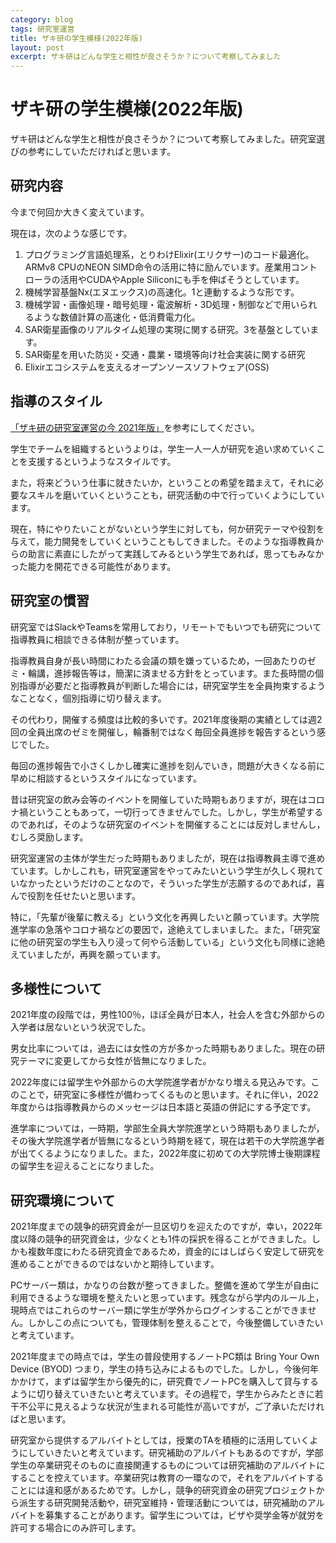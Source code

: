 ```yaml
---
category: blog
tags: 研究室運営
title: ザキ研の学生模様(2022年版)
layout: post
excerpt: ザキ研はどんな学生と相性が良さそうか？について考察してみました
---
```

# ザキ研の学生模様(2022年版)

ザキ研はどんな学生と相性が良さそうか？について考察してみました。研究室選びの参考にしていただければと思います。

## 研究内容

今まで何回か大きく変えています。

現在は，次のような感じです。

1. プログラミング言語処理系，とりわけElixir(エリクサー)のコード最適化。ARMv8 CPUのNEON SIMD命令の活用に特に励んでいます。産業用コントローラの活用やCUDAやApple Siliconにも手を伸ばそうとしています。
2. 機械学習基盤Nx(エヌエックス)の高速化。1と連動するような形です。
3. 機械学習・画像処理・暗号処理・電波解析・3D処理・制御などで用いられるような数値計算の高速化・低消費電力化。
4. SAR衛星画像のリアルタイム処理の実現に関する研究。3を基盤としています。
5. SAR衛星を用いた防災・交通・農業・環境等向け社会実装に関する研究
6. Elixirエコシステムを支えるオープンソースソフトウェア(OSS)

## 指導のスタイル

[「ザキ研の研究室運営の今 2021年版」](https://zacky1972.github.io/blog/2021/09/11/laboratory-management.html)を参考にしてください。

学生でチームを組織するというよりは，学生一人一人が研究を追い求めていくことを支援するというようなスタイルです。

また，将来どういう仕事に就きたいか，ということの希望を踏まえて，それに必要なスキルを磨いていくということも，研究活動の中で行っていくようにしています。

現在，特にやりたいことがないという学生に対しても，何か研究テーマや役割を与えて，能力開発をしていくということもしてきました。そのような指導教員からの助言に素直にしたがって実践してみるという学生であれば，思ってもみなかった能力を開花できる可能性があります。

## 研究室の慣習

研究室ではSlackやTeamsを常用しており，リモートでもいつでも研究について指導教員に相談できる体制が整っています。

指導教員自身が長い時間にわたる会議の類を嫌っているため，一回あたりのゼミ・輪講，進捗報告等は，簡潔に済ませる方針をとっています。また長時間の個別指導が必要だと指導教員が判断した場合には，研究室学生を全員拘束するようなことなく，個別指導に切り替えます。

その代わり，開催する頻度は比較的多いです。2021年度後期の実績としては週2回の全員出席のゼミを開催し，輪番制ではなく毎回全員進捗を報告するという感じでした。

毎回の進捗報告で小さくしかし確実に進捗を刻んでいき，問題が大きくなる前に早めに相談するというスタイルになっています。

昔は研究室の飲み会等のイベントを開催していた時期もありますが，現在はコロナ禍ということもあって，一切行ってきませんでした。しかし，学生が希望するのであれば，そのような研究室のイベントを開催することには反対しませんし，むしろ奨励します。

研究室運営の主体が学生だった時期もありましたが，現在は指導教員主導で進めています。しかしこれも，研究室運営をやってみたいという学生が久しく現れていなかったというだけのことなので，そういった学生が志願するのであれば，喜んで役割を任せたいと思います。

特に，「先輩が後輩に教える」という文化を再興したいと願っています。大学院進学率の急落やコロナ禍などの要因で，途絶えてしまいました。また，「研究室に他の研究室の学生も入り浸って何やら活動している」という文化も同様に途絶えていましたが，再興を願っています。

## 多様性について

2021年度の段階では，男性100％，ほぼ全員が日本人，社会人を含む外部からの入学者は居ないという状況でした。

男女比率については，過去には女性の方が多かった時期もありました。現在の研究テーマに変更してから女性が皆無になりました。

2022年度には留学生や外部からの大学院進学者がかなり増える見込みです。このことで，研究室に多様性が備わってくるものと思います。それに伴い，2022年度からは指導教員からのメッセージは日本語と英語の併記にする予定です。

進学率については，一時期，学部生全員大学院進学という時期もありましたが，その後大学院進学者が皆無になるという時期を経て，現在は若干の大学院進学者が出てくるようになりました。また，2022年度に初めての大学院博士後期課程の留学生を迎えることになりました。

## 研究環境について

2021年度までの競争的研究資金が一旦区切りを迎えたのですが，幸い，2022年度以降の競争的研究資金は，少なくとも1件の採択を得ることができました。しかも複数年度にわたる研究資金であるため，資金的にはしばらく安定して研究を進めることができるのではないかと期待しています。

PCサーバー類は，かなりの台数が整ってきました。整備を進めて学生が自由に利用できるような環境を整えたいと思っています。残念ながら学内のルール上，現時点ではこれらのサーバー類に学生が学外からログインすることができません。しかしこの点についても，管理体制を整えることで，今後整備していきたいと考えています。

2021年度までの時点では，学生の普段使用するノートPC類は Bring Your Own Device (BYOD) つまり，学生の持ち込みによるものでした。しかし，今後何年かかけて，まずは留学生から優先的に，研究費でノートPCを購入して貸与するように切り替えていきたいと考えています。その過程で，学生からみたときに若干不公平に見えるような状況が生まれる可能性が高いですが，ご了承いただければと思います。

研究室から提供するアルバイトとしては，授業のTAを積極的に活用していくようにしていきたいと考えています。研究補助のアルバイトもあるのですが，学部学生の卒業研究そのものに直接関連するものについては研究補助のアルバイトにすることを控えています。卒業研究は教育の一環なので，それをアルバイトすることには違和感があるためです。しかし，競争的研究資金の研究プロジェクトから派生する研究開発活動や，研究室維持・管理活動については，研究補助のアルバイトを募集することがあります。留学生については，ビザや奨学金等が就労を許可する場合にのみ許可します。



